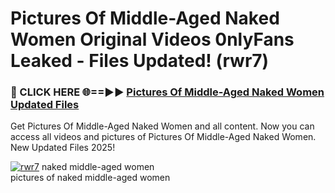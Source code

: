 # Pictures Of Middle-Aged Naked Women Original Videos 0nlyFans Leaked - Files Updated! (rwr7)

<h3>🔴 CLICK HERE 🌐==►► <a href="https://tinyurl.com/up5wt9bj" rel="nofollow">Pictures Of Middle-Aged Naked Women Updated Files</a></h3>

Get Pictures Of Middle-Aged Naked Women and all content. Now you can access all videos and pictures of Pictures Of Middle-Aged Naked Women. New Updated Files 2025!

[![rwr7](https://i.imgur.com/ABiUzMV.gif)](https://tinyurl.com/up5wt9bj)
naked middle-aged women<br>
pictures of naked middle-aged women